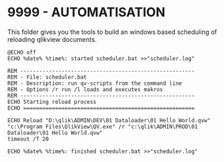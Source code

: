 # 9999 - AUTOMATISATION

This folder gives you the tools to build an windows based scheduling of reloading qlikview documents.

```
@ECHO off
ECHO %date% %time%: started scheduler.bat >>"scheduler.log"

REM -------------------------------------------------------
REM - File: scheduler.bat
REM - Description: run qv-scripts from the command line
REM - Options /r run /l loads and executes makros
REM -------------------------------------------------------
ECHO Starting reload process
ECHO ======================================================

ECHO Reload "D:\qlik\ADMIN\DEV\01 Dataloader\01 Hello World.qvw"
"c:\Program Files\QlikView\QV.exe" /r "c:\qlik\ADMIN\PROD\01 Dataloader\01 Hello World.qvw"
timeout /T 20

ECHO %date% %time%: finished scheduler.bat >>"scheduler.log"
```
